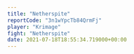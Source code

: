 ```yaml
---
title: "Netherspite"
reportCode: "3n1wYpcTb84QrmFj"
player: "Krimage"
fight: "Netherspite"
date: 2021-07-18T18:55:34.719000+00:00
---
```

